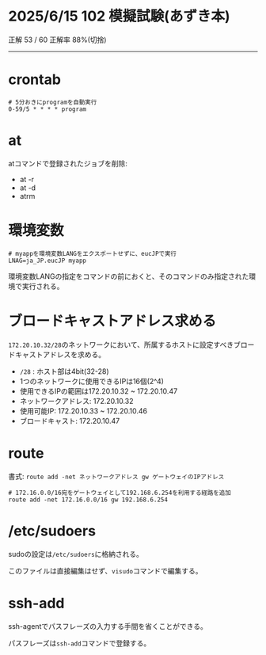 # 2025/6/15 102 模擬試験(あずき本)

正解 53 / 60 正解率 88%(切捨)

---

# crontab

```
# 5分おきにprogramを自動実行
0-59/5 * * * * program
```

# at

atコマンドで登録されたジョブを削除:

- at -r
- at -d
- atrm

# 環境変数

```
# myappを環境変数LANGをエクスポートせずに、eucJPで実行
LNAG=ja_JP.eucJP myapp
```

環境変数LANGの指定をコマンドの前におくと、そのコマンドのみ指定された環境で実行される。

# ブロードキャストアドレス求める

`172.20.10.32/28`のネットワークにおいて、所属するホストに設定すべきブロードキャストアドレスを求める。

- `/28` : ホスト部は4bit(32-28)
- 1つのネットワークに使用できるIPは16個(2^4)
- 使用できるIPの範囲は172.20.10.32 ~ 172.20.10.47
- ネットワークアドレス: 172.20.10.32
- 使用可能IP: 172.20.10.33 ~ 172.20.10.46
- ブロードキャスト: 172.20.10.47

# route

書式: `route add -net ネットワークアドレス gw ゲートウェイのIPアドレス`

```
# 172.16.0.0/16宛をゲートウェイとして192.168.6.254を利用する経路を追加
route add -net 172.16.0.0/16 gw 192.168.6.254
```

# /etc/sudoers

sudoの設定は`/etc/sudoers`に格納される。

このファイルは直接編集はせず、`visudo`コマンドで編集する。

# ssh-add

ssh-agentでパスフレーズの入力する手間を省くことができる。

パスフレーズは`ssh-add`コマンドで登録する。

